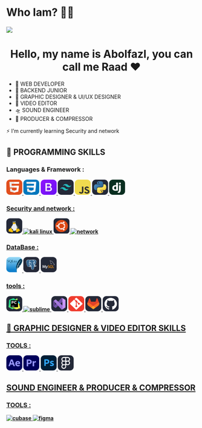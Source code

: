 # Who Iam? 😶‍🌫️
<img align="center" src="https://repository-images.githubusercontent.com/245572380/df273280-6199-11ea-8094-2ed33e74c34f"/>
<h1 align="center" >Hello, my name is Abolfazl, you can call me Raad ❤️ </h1> 

- 🌌 WEB DEVELOPER
- 🌠 BACKEND JUNIOR
- 🌄 GRAPHIC DESIGNER & UI/UX DESIGNER
- 🚀 VIDEO EDITOR
- 🛸 SOUND ENGINEER
- 🍔 PRODUCER & COMPRESSOR
<p>
⚡  I’m currently learning Security and network
</p>

<b>
<H2>
  🌌 PROGRAMMING SKILLS
</H2>

<h3>
  Languages & Framework :
</h3>

  <a href="#" target="_blank" rel="noreferrer">
  <img src="https://github.com/tandpfun/skill-icons/raw/main/icons/HTML.svg" width="42" height="40" alt="html">

  <a href="#" target="_blank" rel="noreferrer">
  <img src="https://github.com/tandpfun/skill-icons/raw/main/icons/CSS.svg" width="42" height="40" alt="css">

<a href="#" target="_blank" rel="noreferrer">
  <img src="https://github.com/tandpfun/skill-icons/raw/main/icons/Bootstrap.svg" width="42" height="40" alt="bootstrap 5">

<a href="#" target="_blank" rel="noreferrer">
  <img src="https://github.com/tandpfun/skill-icons/blob/main/icons/TailwindCSS-Dark.svg" width="42" height="40" alt="tailwind">

  <a href="#" target="_blank" rel="noreferrer">
  <img src="https://github.com/tandpfun/skill-icons/blob/main/icons/JavaScript.svg" width="42" height="40" alt="java script">

   <a href="#" target="_blank" rel="noreferrer">
  <img src="https://github.com/tandpfun/skill-icons/blob/main/icons/Python-Dark.svg" width="42" height="40" alt="pythont">

   <a href="#" target="_blank" rel="noreferrer">
  <img src="https://github.com/tandpfun/skill-icons/blob/main/icons/Django.svg" width="42" height="40" alt="django">
  
<h3>
  Security and network :
</h3>

   <a href="#" target="_blank" rel="noreferrer">
  <img src="https://github.com/tandpfun/skill-icons/blob/main/icons/Linux-Dark.svg" width="42" height="40" alt="linux">

   <a href="#" target="_blank" rel="noreferrer">
  <img src="https://github.com/tandpfun/skill-icons/blob/main/icons/Kali-Dark.svg" width="42" height="40" alt="kali linux">

   <a href="#" target="_blank" rel="noreferrer">
  <img src="https://github.com/tandpfun/skill-icons/blob/main/icons/Ubuntu-Dark.svg" width="42" height="40" alt="ubuntu">

   <a href="#" target="_blank" rel="noreferrer">
  <img src="https://cdn-icons-png.freepik.com/256/12008/12008163.png" width="42" height="40" alt="network">

  
<h3>
  DataBase :
</h3>

   <a href="#" target="_blank" rel="noreferrer">
  <img src="https://github.com/tandpfun/skill-icons/blob/main/icons/SQLite.svg" width="42" height="40" alt="sqllite">

   <a href="#" target="_blank" rel="noreferrer">
  <img src="https://github.com/tandpfun/skill-icons/blob/main/icons/PostgreSQL-Dark.svg" width="42" height="40" alt="postgre">

   <a href="#" target="_blank" rel="noreferrer">
  <img src="https://github.com/tandpfun/skill-icons/blob/main/icons/MySQL-Dark.svg" width="42" height="40" alt="mysql">


<h3>
  tools :
</h3>

   <a href="#" target="_blank" rel="noreferrer">
  <img src="https://github.com/tandpfun/skill-icons/blob/main/icons/PyCharm-Dark.svg" width="42" height="40" alt="pycharm">

   <a href="#" target="_blank" rel="noreferrer">
  <img src="https://github.com/tandpfun/skill-icons/blob/main/icons/Sublime-Dark.svg" width="42" height="40" alt="sublime">

   <a href="#" target="_blank" rel="noreferrer">
  <img src="https://github.com/tandpfun/skill-icons/blob/main/icons/VisualStudio-Dark.svg" width="42" height="40" alt="vscode">

   <a href="#" target="_blank" rel="noreferrer">
  <img src="https://github.com/tandpfun/skill-icons/blob/main/icons/Git.svg" width="42" height="40" alt="git">

   <a href="#" target="_blank" rel="noreferrer">
  <img src="https://github.com/tandpfun/skill-icons/blob/main/icons/GitLab-Dark.svg" width="42" height="40" alt="gitlab">

   <a href="#" target="_blank" rel="noreferrer">
  <img src="https://github.com/tandpfun/skill-icons/blob/main/icons/Github-Dark.svg" width="42" height="40" alt="github">
<b>
<H2>
  🌄 GRAPHIC DESIGNER & VIDEO EDITOR SKILLS
</H2>
</b>

<h3>
  TOOLS :
</h3>

   <a href="#" target="_blank" rel="noreferrer">
  <img src="https://github.com/tandpfun/skill-icons/blob/main/icons/AfterEffects.svg" width="42" height="40" alt="ae">

   <a href="#" target="_blank" rel="noreferrer">
  <img src="https://github.com/tandpfun/skill-icons/blob/main/icons/Premiere.svg" width="42" height="40" alt="pr">

  <a href="#" target="_blank" rel="noreferrer">
  <img src="https://github.com/tandpfun/skill-icons/blob/main/icons/Photoshop.svg" width="42" height="40" alt="ps">

  <a href="#" target="_blank" rel="noreferrer">
  <img src="https://github.com/tandpfun/skill-icons/raw/main/icons/Figma-Dark.svg" width="42" height="40" alt="figma">
    
<b>
<H2>
  SOUND ENGINEER & PRODUCER & COMPRESSOR
</H2>
</b>

<h3>
  TOOLS :
</h3>

  <a href="#" target="_blank" rel="noreferrer">
  <img src="https://europe1.discourse-cdn.com/steinberg/optimized/3X/b/8/b8027a19988dbab49aa0413d90a41c84b1fe3ae2_2_500x500.png" width="42" height="40" alt="cubase">
    
  <a href="#" target="_blank" rel="noreferrer">
  <img src="https://icons.iconarchive.com/icons/igh0zt/ios7-style-metro-ui/512/MetroUI-Apps-FLStudio-icon.png" width="42" height="40" alt="figma">




